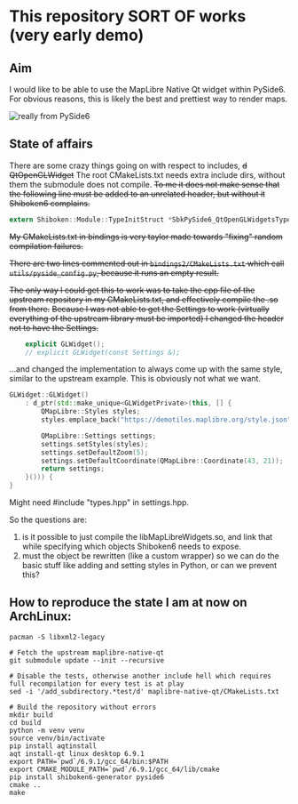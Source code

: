 # This repository SORT OF works (very early demo)


## Aim

I would like to be able to use the MapLibre Native Qt widget within PySide6.
For obvious reasons, this is likely the best and prettiest way to render maps.

![really from PySide6](http://stefan.konink.de/maplibre.png)

## State of affairs

There are some crazy things going on with respect to includes, ~~d QtOpenGLWidget~~
The root CMakeLists.txt needs extra include dirs, without them the submodule does not compile.
~~To me it does not make sense that the following line must be added to an unrelated header, but without it Shiboken6 complains.~~
```C
extern Shiboken::Module::TypeInitStruct *SbkPySide6_QtOpenGLWidgetsTypeStructs;
```
~~My CMakeLists.txt in bindings is very taylor made towards "fixing" random compilation failures.~~

~~There are two lines commented out in `bindings2/CMakeLists.txt` which call `utils/pyside_config.py`, because it runs an empty result.~~

~~The only way I could get this to work was to take the cpp file of the upstream repository in my CMakeLists.txt, and effectively compile the .so from there.~~
~~Because I was not able to get the Settings to work (virtually everything of the upstream library must be imported) I changed the header not to have the Settings.~~

```hpp
    explicit GLWidget();
    // explicit GLWidget(const Settings &);
```

...and changed the implementation to always come up with the same style, similar to the upstream example.
This is obviously not what we want.

```cpp
GLWidget::GLWidget()
    : d_ptr(std::make_unique<GLWidgetPrivate>(this, [] {
        QMapLibre::Styles styles;
        styles.emplace_back("https://demotiles.maplibre.org/style.json", "Demo Tiles");

        QMapLibre::Settings settings;
        settings.setStyles(styles);
        settings.setDefaultZoom(5);
        settings.setDefaultCoordinate(QMapLibre::Coordinate(43, 21));
        return settings;
    }())) {
}
```

Might need #include "types.hpp" in settings.hpp.

So the questions are:
 1. is it possible to just compile the libMapLibreWidgets.so, and link that while specifying which objects Shiboken6 needs to expose.
 2. must the object be rewritten (like a custom wrapper) so we can do the basic stuff like adding and setting styles in Python, or can we prevent this?


##  How to reproduce the state I am at now on ArchLinux:


```
pacman -S libxml2-legacy

# Fetch the upstream maplibre-native-qt
git submodule update --init --recursive

# Disable the tests, otherwise another include hell which requires full recompilation for every test is at play
sed -i '/add_subdirectory.*test/d' maplibre-native-qt/CMakeLists.txt

# Build the repository without errors
mkdir build
cd build
python -m venv venv
source venv/bin/activate
pip install aqtinstall
aqt install-qt linux desktop 6.9.1
export PATH=`pwd`/6.9.1/gcc_64/bin:$PATH
export CMAKE_MODULE_PATH=`pwd`/6.9.1/gcc_64/lib/cmake
pip install shiboken6-generator pyside6
cmake ..
make
```

